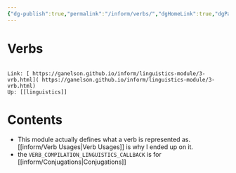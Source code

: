 ```yaml
---
{"dg-publish":true,"permalink":"/inform/verbs/","dgHomeLink":true,"dgPassFrontmatter":false}
---
```


# Verbs
```ad-info

Link: [ https://ganelson.github.io/inform/linguistics-module/3-vrb.html]( https://ganelson.github.io/inform/linguistics-module/3-vrb.html)
Up: [[linguistics]]
```

# Contents
- This module actually defines what a verb is represented as. [[inform/Verb Usages|Verb Usages]] is why I ended up on it.
- the `VERB_COMPILATION_LINGUISTICS_CALLBACK` is for [[inform/Conjugations|Conjugations]]